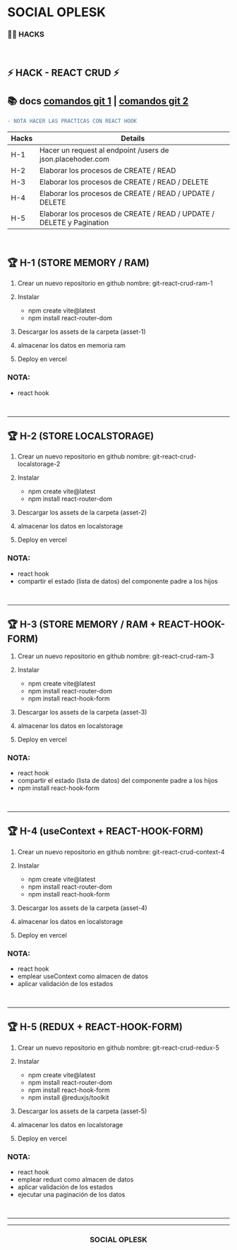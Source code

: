 # SOCIAL OPLESK
### 🏴‍☠️ HACKS 
<br/>

## ⚡️ HACK - REACT CRUD ⚡️

📚 docs [comandos git 1](https://gist.github.com/dasdo/9ff71c5c0efa037441b6) | [comandos git 2](https://github.com/joshnh/Git-Commands/blob/master/READMEes.md) 
---

```diff
- NOTA HACER LAS PRÁCTICAS CON REACT HOOK  
```
|Hacks | Details | 
|----------|---------|
| H-1      | Hacer un request al endpoint /users de json.placehoder.com |
| H-2      | Elaborar los procesos de CREATE / READ |
| H-3      | Elaborar los procesos de CREATE / READ / DELETE | 
| H-4      | Elaborar los procesos de CREATE / READ / UPDATE / DELETE |
| H-5      | Elaborar los procesos de CREATE / READ / UPDATE / DELETE y Pagination  |


<br/> 

## 🏆 H-1 (STORE MEMORY / RAM)

1. Crear un nuevo repositorio en github nombre: git-react-crud-ram-1

2. Instalar
   - npm create vite@latest
   - npm install react-router-dom

3. Descargar los assets de la carpeta (asset-1)

4. almacenar los datos en memoria ram  

5. Deploy en vercel

### NOTA: 
- react hook

<br/>

---


## 🏆 H-2 (STORE LOCALSTORAGE)


1. Crear un nuevo repositorio en github nombre: git-react-crud-localstorage-2

2. Instalar
   - npm create vite@latest
   - npm install react-router-dom

3. Descargar los assets de la carpeta (asset-2)

4. almacenar los datos en localstorage  

5. Deploy en vercel

### NOTA: 
- react hook
- compartir el estado (lista de datos) del componente padre a los hijos

<br/>

---


## 🏆 H-3 (STORE MEMORY / RAM + REACT-HOOK-FORM)

1. Crear un nuevo repositorio en github nombre: git-react-crud-ram-3

2. Instalar
   - npm create vite@latest
   - npm install react-router-dom
   - npm install react-hook-form

3. Descargar los assets de la carpeta (asset-3)

4. almacenar los datos en localstorage  

5. Deploy en vercel

### NOTA: 
- react hook
- compartir el estado (lista de datos) del componente padre a los hijos
- npm install react-hook-form


<br/>

---


## 🏆 H-4 (useContext + REACT-HOOK-FORM)

1. Crear un nuevo repositorio en github nombre: git-react-crud-context-4

2. Instalar
   - npm create vite@latest
   - npm install react-router-dom
   - npm install react-hook-form

3. Descargar los assets de la carpeta (asset-4)

4. almacenar los datos en localstorage  

5. Deploy en vercel

### NOTA: 
- react hook
- emplear useContext como almacen de datos
- aplicar validación de los estados


<br/>

---


## 🏆 H-5 (REDUX + REACT-HOOK-FORM)

1. Crear un nuevo repositorio en github nombre: git-react-crud-redux-5

2. Instalar
   - npm create vite@latest
   - npm install react-router-dom
   - npm install react-hook-form
   - npm install @reduxjs/toolkit

3. Descargar los assets de la carpeta (asset-5)

4. almacenar los datos en localstorage  

5. Deploy en vercel

### NOTA: 
- react hook
- emplear reduxt como almacen de datos
- aplicar validación de los estados
- ejecutar una paginación de los datos

<br/>

---


---
<h3 align="center">SOCIAL OPLESK</h3>

